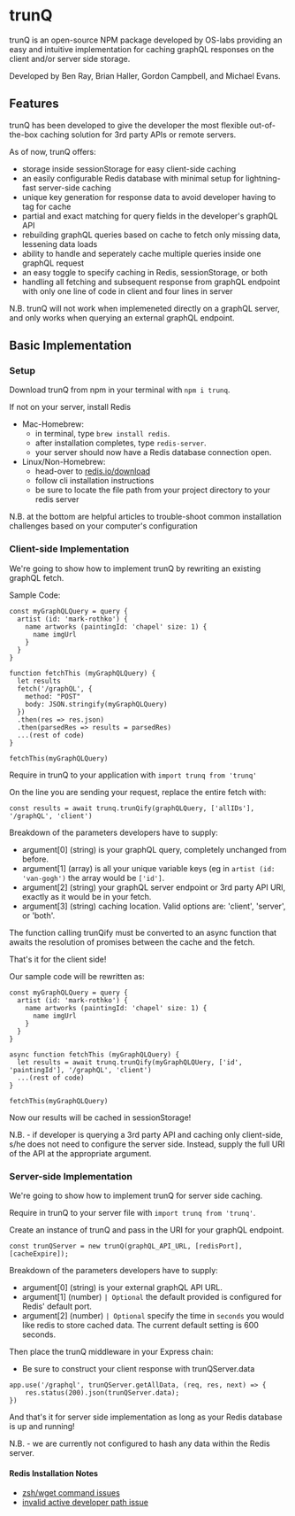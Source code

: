 # trunQ
trunQ is an open-source NPM package developed by OS-labs providing an easy and intuitive implementation for caching graphQL responses on the client and/or server side storage.

Developed by Ben Ray, Brian Haller, Gordon Campbell, and Michael Evans.

## Features

trunQ has been developed to give the developer the most flexible out-of-the-box caching solution for 3rd party APIs or remote servers.

As of now, trunQ offers:
- storage inside sessionStorage for easy client-side caching
- an easily configurable Redis database with minimal setup for lightning-fast server-side caching
- unique key generation for response data to avoid developer having to tag for cache
- partial and exact matching for query fields in the developer's graphQL API
- rebuilding graphQL queries based on cache to fetch only missing data, lessening data loads
- ability to handle and seperately cache multiple queries inside one graphQL request
- an easy toggle to specify caching in Redis, sessionStorage, or both 
- handling all fetching and subsequent response from graphQL endpoint with only one line of code in client
  and four lines in server

N.B. trunQ will not work when implemeneted directly on a graphQL server, and only works when querying an external graphQL endpoint.

## Basic Implementation

### Setup

Download trunQ from npm in your terminal with `npm i trunq`.

If not on your server, install Redis
- Mac-Homebrew: 
  - in terminal, type `brew install redis`.
  - after installation completes, type `redis-server`. 
  - your server should now have a Redis database connection open.
- Linux/Non-Homebrew:
  - head-over to [redis.io/download](https://redis.io/download)
  - follow cli installation instructions
  - be sure to locate the file path from your project directory to your redis server

N.B. at the bottom are helpful articles to trouble-shoot common installation challenges based on your computer's configuration

### Client-side Implementation

We're going to show how to implement trunQ by rewriting an existing graphQL fetch.

Sample Code: 

``` 
const myGraphQLQuery = query { 
  artist (id: 'mark-rothko') { 
    name artworks (paintingId: 'chapel' size: 1) {    
      name imgUrl  
    } 
  }
} 

function fetchThis (myGraphQLQuery) {
  let results
  fetch('/graphQL', {
    method: "POST"
    body: JSON.stringify(myGraphQLQuery)
  })
  .then(res => res.json)
  .then(parsedRes => results = parsedRes)
  ...(rest of code)
}

fetchThis(myGraphQLQuery)
```

Require in trunQ to your application with `import trunq from 'trunq'`

On the line you are sending your request, replace the entire fetch with:

`const results = await trunq.trunQify(graphQLQuery, ['allIDs'], '/graphQL', 'client')`

Breakdown of the parameters developers have to supply:
- argument[0] (string) is your graphQL query, completely unchanged from before.
- argument[1] (array) is all your unique variable keys (eg in `artist (id: 'van-gogh')` the array would be `['id']`.
- argument[2] (string) your graphQL server endpoint or 3rd party API URI, exactly as it would be in your fetch.
- argument[3] (string) caching location. Valid options are: 'client', 'server', or 'both'.

The function calling trunQify must be converted to an async function that awaits the resolution of promises between the cache and the fetch.

That's it for the client side! 

Our sample code will be rewritten as:

``` 
const myGraphQLQuery = query { 
  artist (id: 'mark-rothko') { 
    name artworks (paintingId: 'chapel' size: 1) {    
      name imgUrl  
    } 
  }
} 

async function fetchThis (myGraphQLQuery) {
  let results = await trunq.trunQify(myGraphQLQUery, ['id', 'paintingId'], '/graphQL', 'client')
  ...(rest of code)
}

fetchThis(myGraphQLQuery)
```
Now our results will be cached in sessionStorage!

N.B. - if developer is querying a 3rd party API and caching only client-side, s/he does not need to configure the server side. Instead, supply the full URI of the API at the appropriate argument.

### Server-side Implementation

We're going to show how to implement trunQ for server side caching. 

Require in trunQ to your server file with `import trunq from 'trunq'`.

Create an instance of trunQ and pass in the URI for your graphQL endpoint.

`const trunQServer = new trunQ(graphQL_API_URL, [redisPort], [cacheExpire]);`

Breakdown of the parameters developers have to supply:
- argument[0] (string) is your external graphQL API URL.
- argument[1] (number) `| Optional` the default provided is configured for Redis' default port.
- argument[2] (number) `| Optional` specify the time in `seconds` you would like redis to store cached data. The current default setting is 600 seconds.

Then place the trunQ middleware in your Express chain:
- Be sure to construct your client response with trunQServer.data

```
app.use('/graphql', trunQServer.getAllData, (req, res, next) => {
    res.status(200).json(trunQServer.data);
})
```

And that's it for server side implementation as long as your Redis database is up and running!

N.B. - we are currently not configured to hash any data within the Redis server.

#### Redis Installation Notes
- [zsh/wget command issues](https://github.com/robbyrussell/oh-my-zsh/issues/7085)
- [invalid active developer path issue](https://apple.stackexchange.com/questions/254380/why-am-i-getting-an-invalid-active-developer-path-when-attempting-to-use-git-a)
